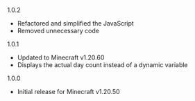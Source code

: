 1.0.2
- Refactored and simplified the JavaScript
- Removed unnecessary code

1.0.1
- Updated to Minecraft v1.20.60
- Displays the actual day count instead of a dynamic variable

1.0.0
- Initial release for Minecraft v1.20.50